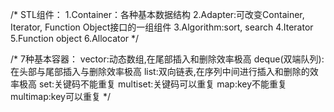 /*
STL组件：
1.Container：各种基本数据结构
2.Adapter:可改变Container, Iterator, Function Object接口的一组组件
3.Algorithm:sort, search
4.Iterator
5.Function object
6.Allocator
*/

/*
7种基本容器：
vector:动态数组,在尾部插入和删除效率极高
deque(双端队列):在头部与尾部插入与删除效率极高
list:双向链表,在序列中间进行插入和删除的效率极高
set:关键码不能重复
multiset:关键码可以重复
map:key不能重复
multimap:key可以重复
*/